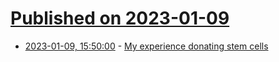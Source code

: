 # [Published on 2023-01-09](index.md)

* [2023-01-09, 15:50:00](https://news.ycombinator.com/item?id=34311647) - [My experience donating stem cells](https://www.pearlleff.com/stem-cell-donation)

